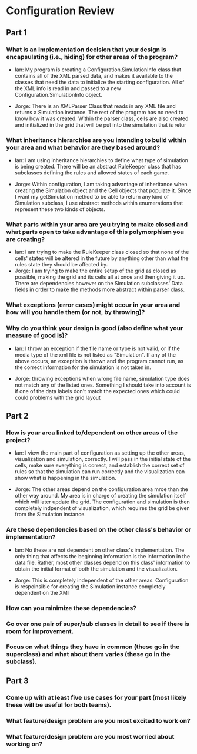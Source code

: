 # Configuration Review

## Part 1
### What is an implementation decision that your design is encapsulating (i.e., hiding) for other areas of the program?
* Ian: My program is creating a Configuration.SimulationInfo class that contains all of the XML parsed data, and makes it available to the classes that need the data to initialize the starting configuration. All of the XML info is read in and passed to a new Configuration.SimulationInfo object.

* Jorge: There is an XMLParser Class that reads in any XML file and returns a Simulation instance. The rest of the program has no need to know how it was created. Within the parser class, cells are also created and initialized in the grid that will be put into the simulation that is retur



### What inheritance hierarchies are you intending to build within your area and what behavior are they based around?
* Ian: I am using inheritance hierarchies to define what type of simulation is being created. There will be an abstract RuleKeeper class that has subclasses defining the rules and allowed states of each game. 

* Jorge: Within configuration, I am taking advantage of inheritance when creating the Simulation object and the Cell objects that populate it. Since I want my getSimulation method to be able to return any kind of Simulation subclass, I use abstract methods within enumerations that represent these two kinds of objects.

### What parts within your area are you trying to make closed and what parts open to take advantage of this polymorphism you are creating?
* Ian: I am trying to make the RuleKeeper class closed so that none of the cells' states will be altered in the future by anything other than what the rules state they should be affected by.
* Jorge: I am trying to make the entire setup of the grid as closed as possible, making the grid and its cells all at once and then giving it up. There are dependencies however on the Simulation subclasses' Data fields in order to make the methods more abstract within parser class.

### What exceptions (error cases) might occur in your area and how will you handle them (or not, by throwing)?
### Why do you think your design is good (also define what your measure of good is)?
* Ian: I throw an exception if the file name or type is not valid, or if the media type of the xml file is not listed as "Simulation". If any of the above occurs, an exception is thrown and the program cannot run, as the correct information for the simulation is not taken in. 

* Jorge: throwing exceptions when wrong file name, simulation type does not match any of the listed ones. Something I should take into account is if one of the data labels don't match the expected ones which could could problems with the grid layout


## Part 2
### How is your area linked to/dependent on other areas of the project?
* Ian: I view the main part of configuration as setting up the other areas, visualization and simulation, correctly. I will pass in the initial state of the cells, make sure everything is correct, and establish the correct set of rules so that the simulation can run correctly and the visualization can show what is happening in the simulation.

* Jorge: The other areas depend on the configuration area mroe than the other way around. My area is in charge of creating the simulation itself which will later update the grid. The configuration and simulation is then completely indpendent of visualization, which requires the grid be given from the Simulation instance.

### Are these dependencies based on the other class's behavior or implementation?
* Ian: No these are not dependent on other class's implementation. The only thing that affects the beginning information is the information in the data file. Rather, most other classes depend on this class' information to obtain the initial format of both the simulation and the visualization.

* Jorge: This is completely independent of the other areas. Configuration is respoinsible for creating the Simulation instance completely dependent on the XMl 

### How can you minimize these dependencies?
### Go over one pair of super/sub classes in detail to see if there is room for improvement. 
### Focus on what things they have in common (these go in the superclass) and what about them varies (these go in the subclass).


## Part 3
### Come up with at least five use cases for your part (most likely these will be useful for both teams).
### What feature/design problem are you most excited to work on?
### What feature/design problem are you most worried about working on?
